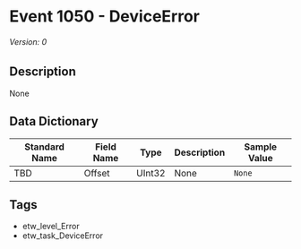 # Event 1050 - DeviceError
###### Version: 0

## Description
None

## Data Dictionary
|Standard Name|Field Name|Type|Description|Sample Value|
|---|---|---|---|---|
|TBD|Offset|UInt32|None|`None`|

## Tags
* etw_level_Error
* etw_task_DeviceError